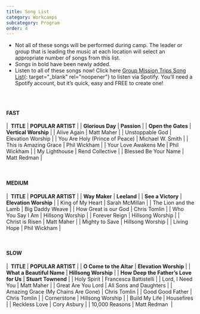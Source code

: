 ```yaml
---
title: Song List
category: Workcamps
subcategory: Program
order: 4
---
```


* Not all of these songs will be performed during camp. The leader or group that is leading the music at each location will select an appropriate number of songs from this list.
* Songs in bold have been newly added.
* Listen to all of these songs now\! Click here [Group Mission Trips Song List](https://open.spotify.com/playlist/4gqWixdOxrcVri8n3Rk11F){: target="_blank" rel="noopener"} to listen via Spotify. You’ll need a Spotify account, but it’s quick, easy and FREE to create one\!&nbsp;

### &nbsp;

#### **FAST**

| &nbsp;**TITLE** | **POPULAR ARTIST** |
| **Glorious Day** | **Passion** |
| **Open the Gates** | **Vertical Worship** |
| Alive Again | Matt Maher |
| Unstoppable God | Elevation Worship |
| You Are Holy (Prince of Peace) | Michael W. Smith |
| This is Amazing Grace | Phil Wickham |
| Your Love Awakens Me | Phil Wickham |
| My Lighthouse | Rend Collective |
| Blessed Be Your Name | Matt Redman |

&nbsp;

#### MEDIUM

| &nbsp;**TITLE** | **POPULAR ARTIST** |
| **Way Maker** | **Leeland** |
| **See a Victory** | **Elevation Worship** |
| King of My Heart | Sarah McMillan |
| The Lion and the Lamb | Big Daddy Weave |
| How Great is our God | Chris Tomlin |
| Who You Say I Am | Hillsong Worship |
| Forever Reign | Hillsong Worship |
| Christ is Risen | Matt Maher |
| Mighty to Save | Hillsong Worship |
| Living Hope | Phil Wickham |

&nbsp;

#### SLOW

| &nbsp;**TITLE** | **POPULAR ARTIST** |
| **O Come to the Altar** | **Elevation Worship** |
| **What a Beautiful Name** | **Hillsong Worship** |
| **How Deep the Father’s Love for Us** | **Stuart Townend** |
| Holy Spirit | Francesca Battistelli |
| Lord, I Need You | Matt Maher |
| Great Are You Lord | All Sons and Daughters |
| Amazing Grace (My Chains Are Gone) | Chris Tomlin |
| Good Good Father | Chris Tomlin |
| Cornerstone | Hillsong Worship |
| Build My Life | Housefires |
| Reckless Love | Cory Asbury |
| 10,000 Reasons | Matt Redman&nbsp; |
